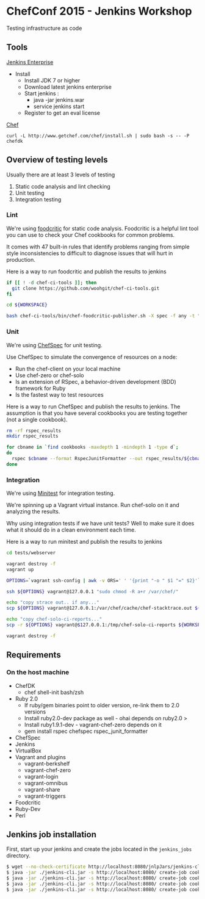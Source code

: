# ChefConf 2015 - Jenkins Workshop

Testing infrastructure as code

## Tools

[Jenkins Enterprise](http://nectar-downloads.cloudbees.com/jenkins-enterprise/1.580/)
- Install
  - Install JDK 7 or higher
  - Download latest jenkins enterprise
  - Start jenkins : 
    - java -jar jenkins.war 
    - service jenkins start
  - Register to get an eval license

[Chef](https://downloads.chef.io/chef-dk/)
```
curl -L http://www.getchef.com/chef/install.sh | sudo bash -s -- -P chefdk
```

## Overview of testing levels

Usually there are at least 3 levels of testing

1. Static code analysis and lint checking
2. Unit testing
3. Integration testing

### Lint

We're using [foodcritic](https://foodcritic.io) for static code analysis. Foodcritic is a helpful lint tool you can use to check your Chef cookbooks for common problems.

It comes with 47 built-in rules that identify problems ranging from simple style inconsistencies to difficult to diagnose issues that will hurt in production.

Here is a way to run foodcritic and publish the results to jenkins
```bash
if [[ ! -d chef-ci-tools ]]; then
  git clone https://github.com/woohgit/chef-ci-tools.git
fi

cd ${WORKSPACE}

bash chef-ci-tools/bin/chef-foodcritic-publisher.sh -X spec -f any -t "~FC003"
```

### Unit

We're using [ChefSpec](https://docs.chef.io/chefspec.html) for unit testing.

Use ChefSpec to simulate the convergence of resources on a node:

- Run the chef-client on your local machine
- Use chef-zero or chef-solo
- Is an extension of RSpec, a behavior-driven development (BDD) framework for Ruby
- Is the fastest way to test resources

Here is a way to run ChefSpec and publish the results to jenkins. The assumption is that you have several cookbooks you are testing together (not a single cookbook).
```bash
rm -rf rspec_results
mkdir rspec_results

for cbname in `find cookbooks -maxdepth 1 -mindepth 1 -type d`;
do
  rspec $cbname --format RspecJunitFormatter --out rspec_results/${cbname}-results.xml
done
```

### Integration

We're using [Minitest](https://github.com/seattlerb/minitest) for integration testing.

We're spinning up a Vagrant virtual instance. Run chef-solo on it and analyzing the results.

Why using integration tests if we have unit tests? Well to make sure it does what it should do in a clean environment each time.

Here is a way to run minitest and publish the results to jenkins
```bash
cd tests/webserver

vagrant destroy -f
vagrant up

OPTIONS=`vagrant ssh-config | awk -v ORS=' ' '{print "-o " $1 "=" $2}'`

ssh ${OPTIONS} vagrant@127.0.0.1 "sudo chmod -R a+r /var/chef/"

echo "copy strace out.. if any..."
scp ${OPTIONS} vagrant@127.0.0.1:/var/chef/cache/chef-stacktrace.out ${WORKSPACE}/chef-stacktrace.out

echo "copy chef-solo-ci-reports..."
scp -r ${OPTIONS} vagrant@$127.0.0.1:/tmp/chef-solo-ci-reports ${WORKSPACE}/

vagrant destroy -f
```

## Requirements

### On the host machine

- ChefDK
   - chef shell-init bash/zsh
- Ruby 2.0
	- If ruby/gem binaries point to older version, re-link them to 2.0 versions
	- Install ruby2.0-dev package as well - ohai depends on ruby2.0 >
	- Install ruby1.9.1-dev - vagrant-chef-zero depends on it
	- gem install rspec chefspec rspec_junit_formatter
- ChefSpec
- Jenkins
- VirtualBox
- Vagrant and plugins
	- vagrant-berkshelf
	- vagrant-chef-zero
	- vagrant-login
	- vagrant-omnibus
	- vagrant-share
	- vagrant-triggers
- Foodcritic
- Ruby-Dev
- Perl

## Jenkins job installation

First, start up your jenkins and create the jobs located in the `jenkins_jobs` directory.

```bash
$ wget --no-check-certificate http://localhost:8080/jnlpJars/jenkins-cli.jar
$ java -jar ./jenkins-cli.jar -s http://localhost:8080/ create-job cookbooks-lint-check < jenkins_jobs/cookbooks-lint-check.config.xml
$ java -jar ./jenkins-cli.jar -s http://localhost:8080/ create-job cookbooks-unit-tests < jenkins_jobs/cookbooks-unit-tests.config.xml
$ java -jar ./jenkins-cli.jar -s http://localhost:8080/ create-job cookbooks-integration-tests < jenkins_jobs/cookbooks-integration-tests.config.xml
$ java -jar ./jenkins-cli.jar -s http://localhost:8080/ create-job cookbooks-workflow < jenkins_jobs/cookbooks-workflow.config.xml
```
